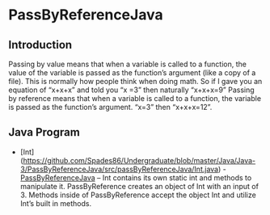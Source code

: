 # PassByReferenceJava
## Introduction
Passing by value means that when a variable is called to a function, the value of the variable is passed as the function’s argument (like a copy of a file). This is normally how people think when doing math. So if I gave you an equation of “x+x+x” and told you “x =3” then naturally “x+x+x=9”
Passing by reference means that when a variable is called to a function, the variable is passed as the function’s argument. “x=3” then “x+x+x=12”.
## Java Program
  * [Int] (https://github.com/Spades86/Undergraduate/blob/master/Java/Java-3/PassByReferenceJava/src/passByReferenceJava/Int.java) - [PassByReferenceJava]( https://github.com/Spades86/Undergraduate/blob/master/Java/Java-3/PassByReferenceJava/src/passByReferenceJava/PassByReference.java) – Int contains its own static int and methods to manipulate it. PassByReference creates an object of Int with an input of 3. Methods inside of PassByReference accept the object Int and utilize Int’s built in methods. 
